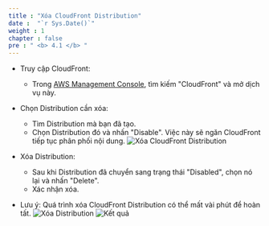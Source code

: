 ```yaml
---
title : "Xóa CloudFront Distribution"
date :  "`r Sys.Date()`" 
weight : 1 
chapter : false
pre : " <b> 4.1 </b> "
---
```



- Truy cập CloudFront:
  - Trong [AWS Management Console](https://aws.amazon.com/console/), tìm kiếm "CloudFront" và mở dịch vụ này.
- Chọn Distribution cần xóa:
  - Tìm Distribution mà bạn đã tạo.
  - Chọn Distribution đó và nhấn "Disable". Việc này sẽ ngăn CloudFront tiếp tục phân phối nội dung.
![Xóa CloudFront Distribution](/image/done23.png)

- Xóa Distribution:
  - Sau khi Distribution đã chuyển sang trạng thái "Disabled", chọn nó lại và nhấn "Delete".
  - Xác nhận xóa.
- Lưu ý: Quá trình xóa CloudFront Distribution có thể mất vài phút để hoàn tất.
![Xóa Distribution](/image/done24.png)
![Kết quả](/image/done25.png)